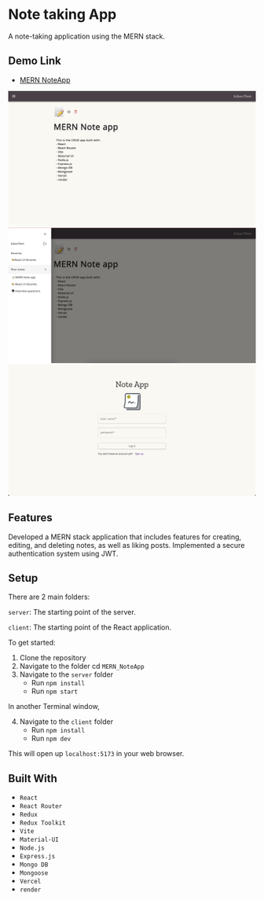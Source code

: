 # Note taking App

A note-taking application using the MERN stack.

## Demo Link

- [MERN NoteApp](https://mern-note-app-client.vercel.app/)

![The home image](/homepage.png)
![The login image](/slidepage.png)
![The slidebar image](/login.png)

## Features

Developed a MERN stack application that includes features for creating, editing, and deleting notes, as well as liking posts. Implemented a secure authentication system using JWT.

## Setup

There are 2 main folders:

`server`: The starting point of the server.

`client`: The starting point of the React application.

To get started:

1. Clone the repository
2. Navigate to the folder cd `MERN_NoteApp`
3. Navigate to the `server` folder
   - Run `npm install`
   - Run `npm start`

In another Terminal window,

4. Navigate to the `client` folder
   - Run `npm install`
   - Run `npm dev`

This will open up `localhost:5173` in your web browser.

## Built With

- `React`
- `React Router`
- `Redux`
- `Redux Toolkit`
- `Vite`
- `Material-UI`
- `Node.js`
- `Express.js`
- `Mongo DB`
- `Mongoose`
- `Vercel`
- `render`
